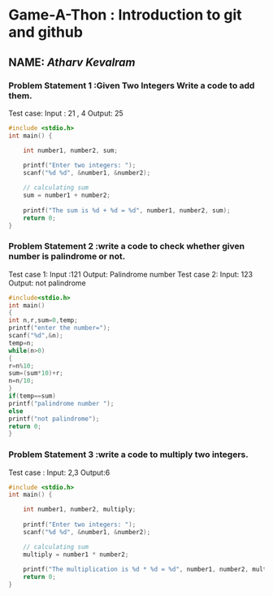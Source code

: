 # Game-A-Thon : Introduction to git and github
## NAME: _Atharv Kevalram_
### Problem Statement 1 :Given Two Integers Write a code to add them.
Test case: Input : 21 , 4  Output: 25
```c
#include <stdio.h>
int main() {    

    int number1, number2, sum;
    
    printf("Enter two integers: ");
    scanf("%d %d", &number1, &number2);

    // calculating sum
    sum = number1 + number2;      
    
    printf("The sum is %d + %d = %d", number1, number2, sum);
    return 0;
}

```

### Problem Statement 2 :write a code to check whether given number is palindrome or not.
Test case 1: Input :121 Output: Palindrome number
Test case 2: Input: 123 Output: not palindrome

```c
#include<stdio.h>  
int main()    
{    
int n,r,sum=0,temp;    
printf("enter the number=");    
scanf("%d",&n);    
temp=n;    
while(n>0)    
{    
r=n%10;    
sum=(sum*10)+r;    
n=n/10;    
}    
if(temp==sum)    
printf("palindrome number ");    
else    
printf("not palindrome");   
return 0;  
}   
```

### Problem Statement 3 :write a code to multiply two integers.
Test case : Input: 2,3 Output:6
```c
#include <stdio.h>
int main() {    

    int number1, number2, multiply;
    
    printf("Enter two integers: ");
    scanf("%d %d", &number1, &number2);

    // calculating sum
    multiply = number1 * number2;      
    
    printf("The multiplication is %d * %d = %d", number1, number2, multiply);
    return 0;
}

```
